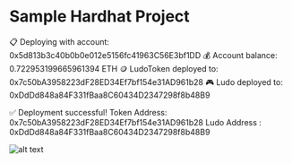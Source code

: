 # Sample Hardhat Project

📋 Deploying with account: 0x5d813b3c40b0b0e012e5156fc41963C56E3bf1DD
💰 Account balance: 0.722953199665961394 ETH
🪙 LudoToken deployed to: 0x7c50bA3958223dF28ED34Ef7bf154e31AD961b28
🎮 Ludo deployed to: 0xDdDd848a84F331fBaa8C60434D2347298f8b48B9

✅ Deployment successful!
Token Address: 0x7c50bA3958223dF28ED34Ef7bf154e31AD961b28
Ludo Address : 0xDdDd848a84F331fBaa8C60434D2347298f8b48B9

![alt text](<Screenshot 2025-08-18 at 6.52.47 PM.png>)

